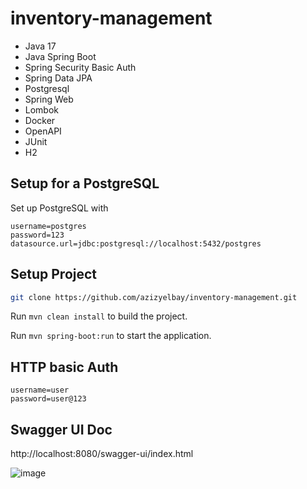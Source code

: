 # inventory-management
- Java 17
- Java Spring Boot
- Spring Security Basic Auth
- Spring Data JPA
- Postgresql
- Spring Web
- Lombok
- Docker
- OpenAPI
- JUnit
- H2
## Setup for a PostgreSQL
Set up PostgreSQL with 
```
username=postgres
password=123
datasource.url=jdbc:postgresql://localhost:5432/postgres
```
## Setup Project

```bash
git clone https://github.com/azizyelbay/inventory-management.git
```

Run `mvn clean install` to build the project.

Run `mvn spring-boot:run` to start the application.

## HTTP basic Auth
```
username=user
password=user@123
```
## Swagger UI Doc

http://localhost:8080/swagger-ui/index.html

![image](https://github.com/azizyelbay/inventory-management/assets/34959497/a7378dd1-ffd5-420d-ba63-5f56dcf43596)
